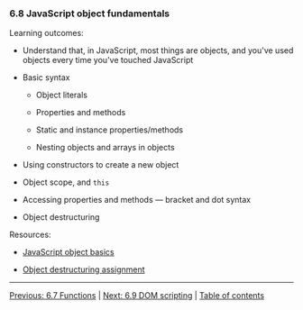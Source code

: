 ### 6.8 JavaScript object fundamentals

Learning outcomes:

- Understand that, in JavaScript, most things are objects, and you've used objects every time you've touched JavaScript

- Basic syntax

  - Object literals

  - Properties and methods

  - Static and instance properties/methods

  - Nesting objects and arrays in objects

- Using constructors to create a new object

- Object scope, and `this`

- Accessing properties and methods — bracket and dot syntax

- Object destructuring

Resources:

- [JavaScript object basics](https://developer.mozilla.org/docs/Learn/JavaScript/Objects/Basics)

- [Object destructuring assignment](https://developer.mozilla.org/docs/Web/JavaScript/Reference/Operators/Destructuring_assignment)

---

[Previous: 6.7 Functions](/curriculum/2-core/3-scripting/6-07-functions.md) | [Next: 6.9 DOM scripting](/curriculum/2-core/3-scripting/6-09-dom-scripting.md) | [Table of contents](/TOC.md)